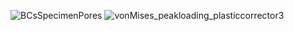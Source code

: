 ![BCsSpecimenPores](https://github.com/user-attachments/assets/2862011d-c450-431d-90d9-4f8cb89aa7f5)
![vonMises_peakloading_plasticcorrector3](https://github.com/user-attachments/assets/3ec8dfdf-30d0-4838-84a0-442a31ad4627)
